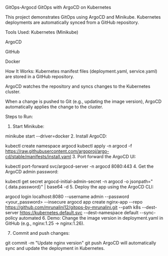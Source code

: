 GitOps-Argocd
GitOps with ArgoCD on Kubernetes

This project demonstrates GitOps using ArgoCD and Minikube. Kubernetes deployments are automatically synced from a GitHub repository.

Tools Used:
Kubernetes (Minikube)

ArgoCD

GitHub

Docker

How It Works:
Kubernetes manifest files (deployment.yaml, service.yaml) are stored in a GitHub repository.

ArgoCD watches the repository and syncs changes to the Kubernetes cluster.

When a change is pushed to Git (e.g., updating the image version), ArgoCD automatically applies the change to the cluster.

Steps to Run:
1. Start Minikube:

minikube start --driver=docker
2. Install ArgoCD:

kubectl create namespace argocd
kubectl apply -n argocd -f https://raw.githubusercontent.com/argoproj/argo-cd/stable/manifests/install.yaml
3. Port forward the ArgoCD UI:

kubectl port-forward svc/argocd-server -n argocd 8080:443
4. Get the ArgoCD admin password:

kubectl get secret argocd-initial-admin-secret -n argocd -o jsonpath="{.data.password}" | base64 -d
5. Deploy the app using the ArgoCD CLI:

argocd login localhost:8080 --username admin --password <your_password> --insecure
argocd app create nginx-app --repo https://github.com/mrunalini12/gitops-by-mrunalini.git --path k8s --dest-server https://kubernetes.default.svc --dest-namespace default --sync-policy automated
6. Demo:
Change the image version in deployment.yaml in GitHub (e.g., nginx:1.25 → nginx:1.26).

7. Commit and push changes:


git commit -m "Update nginx version"
git push
ArgoCD will automatically sync and update the deployment in Kubernetes.

